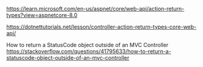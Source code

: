 https://learn.microsoft.com/en-us/aspnet/core/web-api/action-return-types?view=aspnetcore-8.0

https://dotnettutorials.net/lesson/controller-action-return-types-core-web-api/

How to return a StatusCode object outside of an MVC Controller
  https://stackoverflow.com/questions/41795633/how-to-return-a-statuscode-object-outside-of-an-mvc-controller